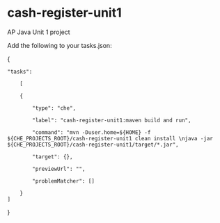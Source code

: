 # cash-register-unit1
AP Java Unit 1 project

Add the following to your tasks.json:

{

    "tasks": 
    
        [
        
        {
        
            "type": "che",
            
            "label": "cash-register-unit1:maven build and run",
            
            "command": "mvn -Duser.home=${HOME} -f ${CHE_PROJECTS_ROOT}/cash-register-unit1 clean install \njava -jar ${CHE_PROJECTS_ROOT}/cash-register-unit1/target/*.jar",
            
            "target": {},
            
            "previewUrl": "",
            
            "problemMatcher": []
            
        }
    ]
}
